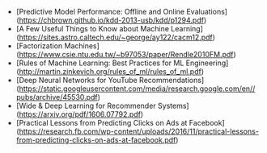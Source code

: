 - [Predictive Model Performance: Offline and Online Evaluations] (https://chbrown.github.io/kdd-2013-usb/kdd/p1294.pdf)
- [A Few Useful Things to Know about Machine Learning] (https://sites.astro.caltech.edu/~george/ay122/cacm12.pdf)
- [Factorization Machines] (https://www.csie.ntu.edu.tw/~b97053/paper/Rendle2010FM.pdf)
- [Rules of Machine Learning: Best Practices for ML Engineering] (http://martin.zinkevich.org/rules_of_ml/rules_of_ml.pdf)
- [Deep Neural Networks for YouTube Recommendations] (https://static.googleusercontent.com/media/research.google.com/en//pubs/archive/45530.pdf)
- [Wide & Deep Learning for Recommender Systems] (https://arxiv.org/pdf/1606.07792.pdf)
- [Practical Lessons from Predicting Clicks on Ads at Facebook] (https://research.fb.com/wp-content/uploads/2016/11/practical-lessons-from-predicting-clicks-on-ads-at-facebook.pdf)
